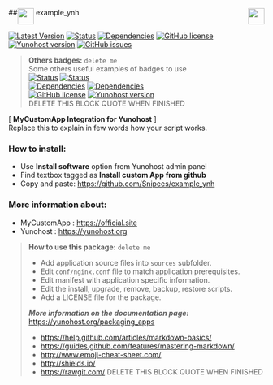 ##<img src="https://rawgit.com/Kloadut/SSOwat/stable/portal/assets/img/logo-ynh.svg" height="32" align="top"> example_ynh <a href="https://yunohost.org/#/apps_in_progress_en"><img src="http://pix.toile-libre.org/upload/original/1440352021.png" height="32" align="right"></a>

[![Latest Version](https://img.shields.io/badge/version-0.1-green.svg?style=flat)](https://github.com/Snipees/example_ynh/releases)
[![Status](https://img.shields.io/badge/status-in_progress-yellow.svg?style=flat)](https://github.com/Snipees/example_ynh/milestones)
[![Dependencies](https://img.shields.io/badge/dependencies-includes-lightgrey.svg?style=flat)](https://github.com/Snipees/example_ynh#dependencies)
[![GitHub license](https://img.shields.io/badge/license-GPLv3-blue.svg?style=flat)](https://raw.githubusercontent.com/Snipees/example_ynh/master/LICENSE)
[![Yunohost version](https://img.shields.io/badge/yunohost-2.2.0_tested-orange.svg?style=flat)](https://github.com/YunoHost/yunohost)
[![GitHub issues](https://img.shields.io/github/issues/Snipees/example_ynh.svg?style=flat)](https://github.com/Snipees/example_ynh/issues)

> **Others badges:** `delete me`  
> Some others useful examples of badges to use  
> [![Status](https://img.shields.io/badge/status-ready-brightgreen.svg?style=flat)](https://github.com/Snipees/example_ynh/milestones)
> [![Status](https://img.shields.io/badge/status-not_working-red.svg?style=flat)](https://github.com/Snipees/example_ynh/milestones)  
> [![Dependencies](https://img.shields.io/badge/dependencies-up--to--date-yellowgreen.svg?style=flat)](https://github.com/Snipees/example_ynh#dependencies)
> [![Dependencies](https://img.shields.io/badge/dependencies-not_include-red.svg?style=flat)](https://github.com/Snipees/example_ynh#dependencies)  
> [![GitHub license](https://img.shields.io/badge/license-MIT-blue.svg?style=flat)](https://raw.githubusercontent.com/Snipees/example_ynh/master/LICENSE)
> [![Yunohost version](https://img.shields.io/badge/yunohost-2.1.1_tested-orange.svg?style=flat)](https://github.com/YunoHost/yunohost)  
> DELETE THIS BLOCK QUOTE WHEN FINISHED

	
[ **MyCustomApp Integration for Yunohost** ]  
Replace this to explain in few words how your script works. 


### How to install:
- Use **Install software** option from Yunohost admin panel
- Find textbox tagged as **Install custom App from github**
- Copy and paste: https://github.com/Snipees/example_ynh


### More information about:
- MyCustomApp : https://official.site
- Yunohost : 	https://yunohost.org


> **How to use this package:** `delete me`
> - Add application source files into `sources` subfolder.
> - Edit `conf/nginx.conf` file to match application prerequisites.
> - Edit manifest with application specific information.
> - Edit the install, upgrade, remove, backup, restore scripts.
> - Add a LICENSE file for the package.
> 
>***More information on the documentation page:***  
> https://yunohost.org/packaging_apps
>
> - https://help.github.com/articles/markdown-basics/  
> - https://guides.github.com/features/mastering-markdown/  
> - http://www.emoji-cheat-sheet.com/  
> - http://shields.io/  
> - https://rawgit.com/
> DELETE THIS BLOCK QUOTE WHEN FINISHED